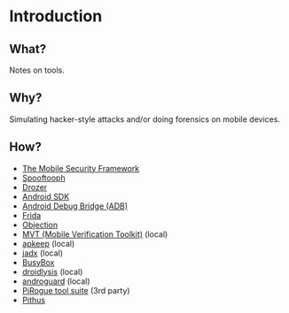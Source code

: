 # Introduction

## What?

Notes on tools.

## Why?

Simulating hacker-style attacks and/or doing forensics on mobile devices.

## How?

* [The Mobile Security Framework](mobsf.md)
* [Spooftooph](spooftooph.md)
* [Drozer](drozer.md)
* [Android SDK](android-sdk.md)
* [Android Debug Bridge (ADB)](adb.md)
* [Frida](frida.md)
* [Objection](objection.md)
* [MVT (Mobile Verification Toolkit)](mvt.md) (local)
* [apkeep](apkeep.md) (local)
* [jadx](jadx.md) (local)
* [BusyBox](../dfir/busybox.md)
* [droidlysis](droidlysis.md) (local)
* [androguard](androguard.md) (local)
* [PiRogue tool suite](pts.md) (3rd party)
* [Pithus](pithus.md)



